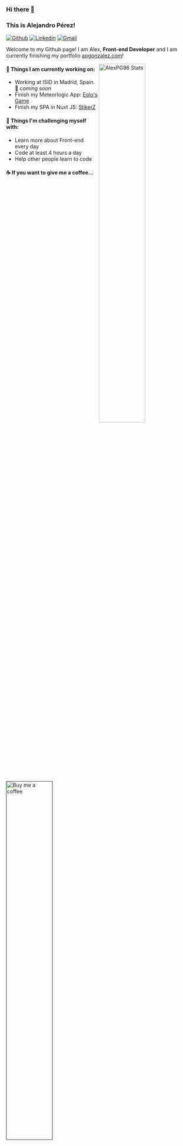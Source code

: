 ### Hi there 👋

<!--
**AlexPG96/AlexPG96** is a ✨ _special_ ✨ repository because its `README.md` (this file) appears on your GitHub profile.

Here are some ideas to get you started:

- 🔭 I’m currently working on ...
- 🌱 I’m currently learning ...
- 👯 I’m looking to collaborate on ...
- 🤔 I’m looking for help with ...
- 💬 Ask me about ...
- 📫 How to reach me: ...
- 😄 Pronouns: ...
- ⚡ Fun fact: ...
-->
### This is Alejandro Pérez!

[![Github](https://img.shields.io/badge/-Github-000?style=flat&logo=Github&logoColor=white)](https://github.com/AlexPG96)
[![Linkedin](https://img.shields.io/badge/-LinkedIn-blue?style=flat&logo=Linkedin&logoColor=white)](https://www.linkedin.com/in/alejandro-perez-gonzalez/)
[![Gmail](https://img.shields.io/badge/-Gmail-c14438?style=flat&logo=Gmail&logoColor=white)](mailto:ap96.gonzalez@gmail.com)

Welcome to my Github page! I am Alex, <strong>Front-end Developer</strong> and I am currently finishing my portfolio <a href="apgonzalez.com" target="_blank">apgonzalez.com</a>!  

<img src="https://github-readme-stats.vercel.app/api?username=alexpg96&show_icons=true&theme=radical" alt="AlexPG96 Stats" width="50%" align="right"/></a>

#### 🌱 Things I am currently working on: 
- Working at ISID in Madrid, Spain.  🚀 *coming soon*
- Finish my Meteorlogic App: <a href="https://alexpg-eolosgame.netlify.app/" target="_blank">Eolo's Game</a>
- Finish my SPA in Nuxt JS: <a href="https://alexpg-stikerz.netlify.app/" target="_blank">StikerZ</a>

#### :muscle: Things I'm challenging myself with:
- Learn more about Front-end every day
- Code at least 4 hours a day
- Help other people learn to code

#### ☕ If you want to give me a coffee...
<a href="" target="_blank"><img src="https://img.buymeacoffee.com/api/?url=aHR0cHM6Ly9jZG4uYnV5bWVhY29mZmVlLmNvbS91cGxvYWRzL3Byb2ZpbGVfcGljdHVyZXMvMjAyMS8wOC9lZDQwZGQyZmI0N2MzMWQ5NTdiZGIxNzQ4NjQ4ODNiMC5qcGdAMzAwd18wZS53ZWJw&creator=Alejandro+Perez+Gonzalez&is_creating=front-end developer&design_code=1&design_color=%235F7FFF&slug=alexpg96" alt="Buy me a coffee" width="50%" align="left" />
